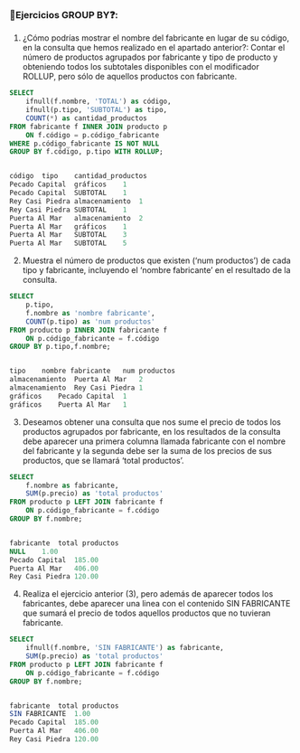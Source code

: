 ### 📝Ejercicios GROUP BY❓:
1. ¿Cómo podrías mostrar el nombre del fabricante en lugar de su código, en la consulta que hemos realizado en el apartado anterior?: Contar el número de productos agrupados por fabricante y tipo de producto y obteniendo todos los subtotales disponibles con el modificador ROLLUP, pero sólo de aquellos productos con fabricante.
```sql
SELECT 
    ifnull(f.nombre, 'TOTAL') as código,
    ifnull(p.tipo, 'SUBTOTAL') as tipo,
    COUNT(*) as cantidad_productos
FROM fabricante f INNER JOIN producto p 
    ON f.código = p.código_fabricante
WHERE p.código_fabricante IS NOT NULL
GROUP BY f.código, p.tipo WITH ROLLUP;


código	tipo	cantidad_productos	
Pecado Capital	gráficos	1	
Pecado Capital	SUBTOTAL	1	
Rey Casi Piedra	almacenamiento	1	
Rey Casi Piedra	SUBTOTAL	1	
Puerta Al Mar	almacenamiento	2	
Puerta Al Mar	gráficos	1	
Puerta Al Mar	SUBTOTAL	3	
Puerta Al Mar	SUBTOTAL	5	
```


2. Muestra el número de productos que existen (‘num productos’) de cada tipo y fabricante, incluyendo el ‘nombre fabricante’ en el resultado de la consulta.
```sql
SELECT 
    p.tipo, 
    f.nombre as 'nombre fabricante',
    COUNT(p.tipo) as 'num productos'
FROM producto p INNER JOIN fabricante f
    ON p.código_fabricante = f.código
GROUP BY p.tipo,f.nombre;


tipo	nombre fabricante	num productos	
almacenamiento	Puerta Al Mar	2	
almacenamiento	Rey Casi Piedra	1	
gráficos	Pecado Capital	1	
gráficos	Puerta Al Mar	1	
```


3. Deseamos obtener una consulta que nos sume el precio de todos los productos agrupados por fabricante, en los resultados de la consulta debe aparecer una primera columna llamada fabricante con el nombre del fabricante y la segunda debe ser la suma de los precios de sus productos, que se llamará ‘total productos’.
```sql
SELECT 
	f.nombre as fabricante, 
    SUM(p.precio) as 'total productos'
FROM producto p LEFT JOIN fabricante f 
	ON p.código_fabricante = f.código
GROUP BY f.nombre;


fabricante	total productos	
NULL	1.00	
Pecado Capital	185.00	
Puerta Al Mar	406.00	
Rey Casi Piedra	120.00	
```


4. Realiza el ejercicio anterior (3), pero además de aparecer todos los fabricantes, debe aparecer una linea con el contenido SIN FABRICANTE que sumará el precio de todos aquellos productos que no tuvieran fabricante.
```sql
SELECT 
    ifnull(f.nombre, 'SIN FABRICANTE') as fabricante, 
    SUM(p.precio) as 'total productos'
FROM producto p LEFT JOIN fabricante f 
    ON p.código_fabricante = f.código
GROUP BY f.nombre;


fabricante	total productos	
SIN FABRICANTE	1.00	
Pecado Capital	185.00	
Puerta Al Mar	406.00	
Rey Casi Piedra	120.00	
```